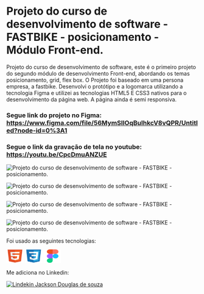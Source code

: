 # Projeto do curso de desenvolvimento de software - FASTBIKE - posicionamento - Módulo Front-end.

Projeto do curso de desenvolvimento de software, este é o primeiro projeto do segundo módulo de desenvolvimento Front-end, abordando os temas posicionamento, grid, flex box.
O Projeto foi baseado em uma persona empresa, a fastbike. Desenvolvi o protótipo e a logomarca utilizando a tecnologia  Figma e utilizei as tecnologias HTML5 E CSS3 nativos para o desenvolvimento da página web. A página ainda é semi responsiva.

### Segue link do projeto no Figma: https://www.figma.com/file/56MymSIIOqBulhkcV8vQPR/Untitled?node-id=0%3A1

### Segue o link da gravação de tela no youtube: https://youtu.be/CpcDmuANZUE

  <img src="https://blogger.googleusercontent.com/img/b/R29vZ2xl/AVvXsEg00okUF66NPZbwV-OAQ19qWvXtW1_BpOW98CpiGBj1Wj6j0Mj9WKuFI3AArW5yNBypvZxNUwrGdyAfyVCZ06zBHLNI2hBG5R9Uy-EcxjUeSAORv5c4HEUPoq0fPRTOX3NoxC000B8dF9mfF-d_x3jiNzTmLf_kDWz7vSPPrfRutGPtL3PLjx47-mMk/w640-h640/logoMarca-fastbike.jpg"
  alt="Projeto do curso de desenvolvimento de software - FASTBIKE - posicionamento.">

<img src="https://blogger.googleusercontent.com/img/b/R29vZ2xl/AVvXsEhfvcu4RbHgi8iA1qllD1bZ7rrVn8wzWQi80Ii2Fp5o2yX0PKiVeNlJEUqu70PKtEQn22csqx80Jev32F1WfCTK_gK3EXX-3kVgscN9CkyAU6j1mmJr26js3kaAwlupsGXDCqcFlBcHy_YgiiYnuhmwqej0Vk2jwkIqs8ZYt4kejqC44o1vzmWfNLPx/w640-h346/UI-UX-TRABALHODOCURSO-FASTBIKE-01.gif"
  alt="Projeto do curso de desenvolvimento de software - FASTBIKE - posicionamento.">

<img src="https://blogger.googleusercontent.com/img/b/R29vZ2xl/AVvXsEjrcNclvwSZoMSUAZG8exVAiGKzTFS9VAoH2tyl19uoQyQ8gmqp3Wpth6Z5vONIzUZbaewY33Gr6vk0pbHQ0CQFoJSHjLZh13r3Qvvwa3APinuxHXM8fqW4xdRZydVb2scbPlTIhy7WtvQnWp7CG5mO6PlkxH9sEhms5Mytxpr5lC6iSRnj_04REK5l/w640-h346/UI-UX-TRABALHODOCURSO-FASTBIKE-02.gif"
  alt="Projeto do curso de desenvolvimento de software - FASTBIKE - posicionamento.">

  <img src="https://blogger.googleusercontent.com/img/b/R29vZ2xl/AVvXsEjCc0rkjAfE2fersJr3WrYJzvcR6K5jlG6RKE3DHunRaJu-YYTDJNKM2TgYBuz2mN7ggvQ-VR5PNqHiTPjV5O-ykxqPqHP0rh7TvjBzk66zBzUdn7wmbKCqoThBHjd2PdYfCC6zpNU7uaYgdLdIOz2CYXiZ_RAYJw98VAlTs7wY3wal18oqPU6kZrzk/w640-h346/UI-UX-TRABALHODOCURSO-FASTBIKE-03.gif"
  alt="Projeto do curso de desenvolvimento de software - FASTBIKE - posicionamento.">

Foi usado as seguintes tecnologias: 

<p dir="auto">
<img src="https://raw.githubusercontent.com/devicons/devicon/master/icons/html5/html5-original.svg" alt="Jackson Douglas de Souza -HTML" height="35" width="45" >
<img src="https://raw.githubusercontent.com/devicons/devicon/master/icons/css3/css3-original.svg" alt="Jackson Douglas de Souza -CSS" height="35" width="45" >
<img src="https://github.com/devicons/devicon/blob/master/icons/figma/figma-original.svg" alt="Jackson Douglas de Souza -Figma" height="35" width="45">
</p>

<p>
Me adiciona no Linkedin: 
<div align-items="left">
<a href="https://www.linkedin.com/in/jacksondouglasdesouza" target="_blank">
<img src="https://img.shields.io/badge/LinkedIn-0077B5?style=for-the-badge&logo=linkedin&logoColor=white" alt=" Lindekin Jackson Douglas de souza" >
</p>
